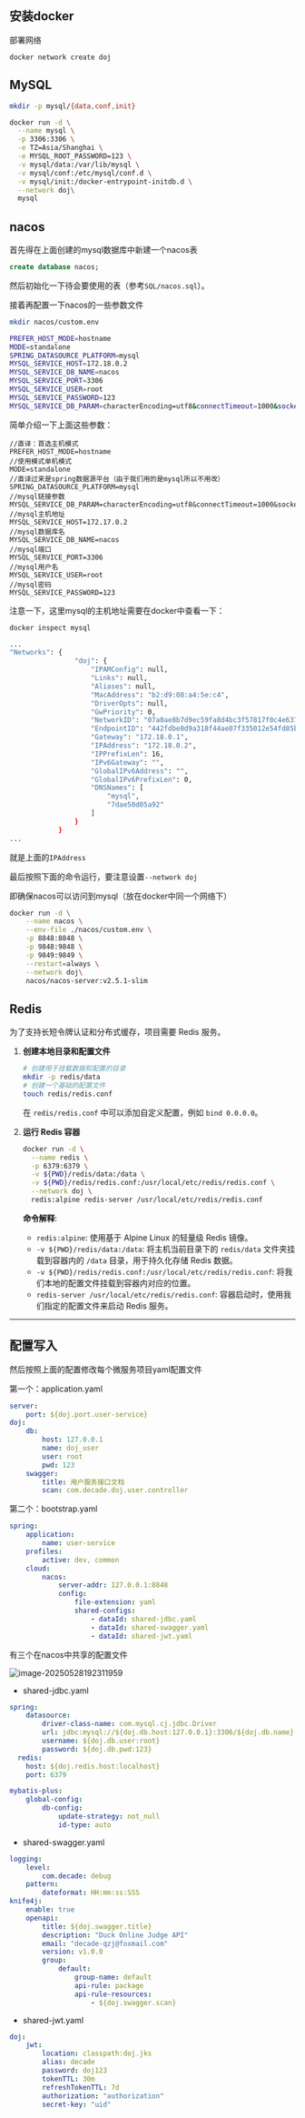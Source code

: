 ## 安装docker

部署网络

```
docker network create doj
```

## MySQL

```bash
mkdir -p mysql/{data,conf,init}

docker run -d \
  --name mysql \
  -p 3306:3306 \
  -e TZ=Asia/Shanghai \
  -e MYSQL_ROOT_PASSWORD=123 \
  -v mysql/data:/var/lib/mysql \
  -v mysql/conf:/etc/mysql/conf.d \
  -v mysql/init:/docker-entrypoint-initdb.d \
  --network doj\
  mysql
```

## nacos

首先得在上面创建的mysql数据库中新建一个nacos表

```sql
create database nacos;
```

然后初始化一下待会要使用的表（参考`SQL/nacos.sql`）。

接着再配置一下nacos的一些参数文件

```bash
mkdir nacos/custom.env

PREFER_HOST_MODE=hostname
MODE=standalone
SPRING_DATASOURCE_PLATFORM=mysql
MYSQL_SERVICE_HOST=172.18.0.2
MYSQL_SERVICE_DB_NAME=nacos
MYSQL_SERVICE_PORT=3306
MYSQL_SERVICE_USER=root
MYSQL_SERVICE_PASSWORD=123
MYSQL_SERVICE_DB_PARAM=characterEncoding=utf8&connectTimeout=1000&socketTimeout=3000&autoReconnect=true&allowPublicKeyRetrieval=true&queryTimeout=2400&serverTimezone=Asia/Shanghai
```

简单介绍一下上面这些参数：

```properties
//直译：首选主机模式
PREFER_HOST_MODE=hostname
//使用模式单机模式
MODE=standalone
//直译过来是spring数据源平台（由于我们用的是mysql所以不用改）
SPRING_DATASOURCE_PLATFORM=mysql
//mysql链接参数
MYSQL_SERVICE_DB_PARAM=characterEncoding=utf8&connectTimeout=1000&socketTimeout=3000&autoReconnect=true&allowPublicKeyRetrieval=true&queryTimeout=2400&serverTimezone=Asia/Shanghai
//mysql主机地址
MYSQL_SERVICE_HOST=172.17.0.2
//mysql数据库名
MYSQL_SERVICE_DB_NAME=nacos
//mysql端口
MYSQL_SERVICE_PORT=3306
//mysql用户名
MYSQL_SERVICE_USER=root
//mysql密码
MYSQL_SERVICE_PASSWORD=123
```

注意一下，这里mysql的主机地址需要在docker中查看一下：

```bash
docker inspect mysql

...
"Networks": {
                "doj": {
                    "IPAMConfig": null,
                    "Links": null,
                    "Aliases": null,
                    "MacAddress": "b2:d9:08:a4:5e:c4",
                    "DriverOpts": null,
                    "GwPriority": 0,
                    "NetworkID": "07a0ae8b7d9ec59fa8d4bc3f57817f0c4e6375d3ee18255a2575fe0ad88c9dda",
                    "EndpointID": "442fdbe8d9a318f44ae07f335012e54fd85ba2b23861c0b13c430ba734588dbb",
                    "Gateway": "172.18.0.1",
                    "IPAddress": "172.18.0.2",
                    "IPPrefixLen": 16,
                    "IPv6Gateway": "",
                    "GlobalIPv6Address": "",
                    "GlobalIPv6PrefixLen": 0,
                    "DNSNames": [
                        "mysql",
                        "7dae50d05a92"
                    ]
                }
            }
...
```

就是上面的`IPAddress`

最后按照下面的命令运行，要注意设置`--network doj`

即确保nacos可以访问到mysql（放在docker中同一个网络下）

```bash
docker run -d \
    --name nacos \
    --env-file ./nacos/custom.env \
    -p 8848:8848 \
    -p 9848:9848 \
    -p 9849:9849 \
    --restart=always \
    --network doj\
    nacos/nacos-server:v2.5.1-slim
```

## Redis

为了支持长短令牌认证和分布式缓存，项目需要 Redis 服务。

1.  **创建本地目录和配置文件**

    ```sh
    # 创建用于挂载数据和配置的目录
    mkdir -p redis/data
    # 创建一个基础的配置文件
    touch redis/redis.conf
    ```
    在 `redis/redis.conf` 中可以添加自定义配置，例如 `bind 0.0.0.0`。

2.  **运行 Redis 容器**

    ```sh
    docker run -d \
      --name redis \
      -p 6379:6379 \
      -v ${PWD}/redis/data:/data \
      -v ${PWD}/redis/redis.conf:/usr/local/etc/redis/redis.conf \
      --network doj \
      redis:alpine redis-server /usr/local/etc/redis/redis.conf
    ```

    **命令解释**:
    *   `redis:alpine`: 使用基于 Alpine Linux 的轻量级 Redis 镜像。
    *   `-v ${PWD}/redis/data:/data`: 将主机当前目录下的 `redis/data` 文件夹挂载到容器内的 `/data` 目录，用于持久化存储 Redis 数据。
    *   `-v ${PWD}/redis/redis.conf:/usr/local/etc/redis/redis.conf`: 将我们本地的配置文件挂载到容器内对应的位置。
    *   `redis-server /usr/local/etc/redis/redis.conf`: 容器启动时，使用我们指定的配置文件来启动 Redis 服务。

---

## 配置写入

然后按照上面的配置修改每个微服务项目yaml配置文件

第一个：application.yaml

```yaml
server:
    port: ${doj.port.user-service}
doj:
    db:
        host: 127.0.0.1
        name: doj_user
        user: root
        pwd: 123
    swagger:
        title: 用户服务接口文档
        scan: com.decade.doj.user.controller
```

第二个：bootstrap.yaml

```yaml
spring:
    application:
        name: user-service
    profiles:
        active: dev, common
    cloud:
        nacos:
            server-addr: 127.0.0.1:8848
            config:
                file-extension: yaml
                shared-configs:
                    - dataId: shared-jdbc.yaml
                    - dataId: shared-swagger.yaml
                    - dataId: shared-jwt.yaml
```

有三个在nacos中共享的配置文件

![image-20250528192311959](http://upic-decade.oss-cn-shanghai.aliyuncs.com/uPic/2025_05_28_image-20250528192311959.png)

- shared-jdbc.yaml

```yaml
spring:
    datasource:
        driver-class-name: com.mysql.cj.jdbc.Driver
        url: jdbc:mysql://${doj.db.host:127.0.0.1}:3306/${doj.db.name}
        username: ${doj.db.user:root}
        password: ${doj.db.pwd:123}
  redis:
    host: ${doj.redis.host:localhost}
    port: 6379

mybatis-plus:
    global-config:
        db-config:
            update-strategy: not_null
            id-type: auto
```

- shared-swagger.yaml

```yaml
logging:
    level:
        com.decade: debug
    pattern:
        dateformat: HH:mm:ss:SSS
knife4j:
    enable: true
    openapi:
        title: ${doj.swagger.title}
        description: "Duck Online Judge API"
        email: "decade-qzj@foxmail.com"
        version: v1.0.0
        group:
            default:
                group-name: default
                api-rule: package
                api-rule-resources:
                    - ${doj.swagger.scan}
```

- shared-jwt.yaml

```yaml
doj:
    jwt:
        location: classpath:doj.jks
        alias: decade
        password: doj123
        tokenTTL: 30m
        refreshTokenTTL: 7d
        authorization: "authorization"
        secret-key: "uid"
```

